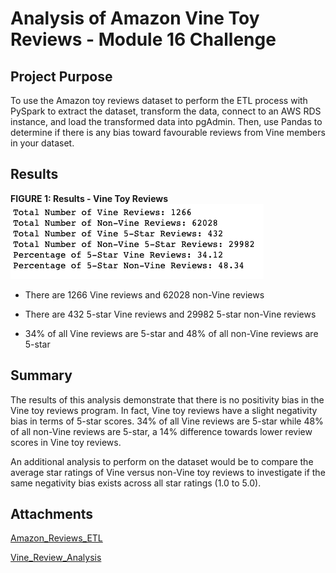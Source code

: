 # Analysis of Amazon Vine Toy Reviews - Module 16 Challenge


## Project Purpose
To use the Amazon toy reviews dataset to perform the ETL process with PySpark to extract the dataset, transform the data, connect to an AWS RDS instance, and load the transformed data into pgAdmin. Then, use Pandas to determine if there is any bias toward favourable reviews from Vine members in your dataset.


## Results
**FIGURE 1: Results - Vine Toy Reviews**\
![Summary - Vine Toy Reviews](https://github.com/pmoores/Amazon_Vine_Analysis/blob/main/Resources/Analysis_Summary_Vine_Reviews.png)

- There are 1266 Vine reviews and 62028 non-Vine reviews

- There are 432 5-star Vine reviews and 29982 5-star non-Vine reviews

- 34% of all Vine reviews are 5-star and 48% of all non-Vine reviews are 5-star


## Summary
The results of this analysis demonstrate that there is no positivity bias in the Vine toy reviews program. In fact, Vine toy reviews have a slight negativity bias in terms of 5-star scores. 34% of all Vine reviews are 5-star while 48% of all non-Vine reviews are 5-star, a 14% difference towards lower review scores in Vine toy reviews.

An additional analysis to perform on the dataset would be to compare the average star ratings of Vine versus non-Vine toy reviews to investigate if the same negativity bias exists across all star ratings (1.0 to 5.0).


## Attachments
[Amazon_Reviews_ETL](https://github.com/pmoores/Amazon_Vine_Analysis/blob/main/Amazon_Reviews_ETL.ipynb)


[Vine_Review_Analysis](https://github.com/pmoores/Amazon_Vine_Analysis/blob/main/Vine_Review_Analysis.ipynb)


